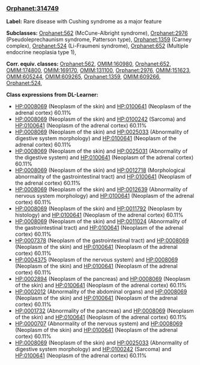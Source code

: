 
### [Orphanet:314749](http://www.orpha.net/ORDO/Orphanet_314749)
**Label:** Rare disease with Cushing syndrome as a major feature

**Subclasses:** [Orphanet:562](http://www.orpha.net/ORDO/Orphanet_562) (McCune-Albright syndrome), [Orphanet:2976](http://www.orpha.net/ORDO/Orphanet_2976) (Pseudoleprechaunism syndrome, Patterson type), [Orphanet:1359](http://www.orpha.net/ORDO/Orphanet_1359) (Carney complex), [Orphanet:524](http://www.orpha.net/ORDO/Orphanet_524) (Li-Fraumeni syndrome), [Orphanet:652](http://www.orpha.net/ORDO/Orphanet_652) (Multiple endocrine neoplasia type 1), 

**Corr. equiv. classes:** [Orphanet:562](http://www.orpha.net/ORDO/Orphanet_562), [OMIM:160980](http://purl.obolibrary.org/obo/OMIM_160980), [Orphanet:652](http://www.orpha.net/ORDO/Orphanet_652), [OMIM:174800](http://purl.obolibrary.org/obo/OMIM_174800), [OMIM:169170](http://purl.obolibrary.org/obo/OMIM_169170), [OMIM:131100](http://purl.obolibrary.org/obo/OMIM_131100), [Orphanet:2976](http://www.orpha.net/ORDO/Orphanet_2976), [OMIM:151623](http://purl.obolibrary.org/obo/OMIM_151623), [OMIM:605244](http://purl.obolibrary.org/obo/OMIM_605244), [OMIM:609265](http://purl.obolibrary.org/obo/OMIM_609265), [Orphanet:1359](http://www.orpha.net/ORDO/Orphanet_1359), [OMIM:609266](http://purl.obolibrary.org/obo/OMIM_609266), [Orphanet:524](http://www.orpha.net/ORDO/Orphanet_524), 

**Class expressions from DL-Learner:**

- [HP:0008069](http://purl.obolibrary.org/obo/HP_0008069) (Neoplasm of the skin) and [HP:0100641](http://purl.obolibrary.org/obo/HP_0100641) (Neoplasm of the adrenal cortex) 60.11%
- [HP:0008069](http://purl.obolibrary.org/obo/HP_0008069) (Neoplasm of the skin) and [HP:0100242](http://purl.obolibrary.org/obo/HP_0100242) (Sarcoma) and [HP:0100641](http://purl.obolibrary.org/obo/HP_0100641) (Neoplasm of the adrenal cortex) 60.11%
- [HP:0008069](http://purl.obolibrary.org/obo/HP_0008069) (Neoplasm of the skin) and [HP:0025033](http://purl.obolibrary.org/obo/HP_0025033) (Abnormality of digestive system morphology) and [HP:0100641](http://purl.obolibrary.org/obo/HP_0100641) (Neoplasm of the adrenal cortex) 60.11%
- [HP:0008069](http://purl.obolibrary.org/obo/HP_0008069) (Neoplasm of the skin) and [HP:0025031](http://purl.obolibrary.org/obo/HP_0025031) (Abnormality of the digestive system) and [HP:0100641](http://purl.obolibrary.org/obo/HP_0100641) (Neoplasm of the adrenal cortex) 60.11%
- [HP:0008069](http://purl.obolibrary.org/obo/HP_0008069) (Neoplasm of the skin) and [HP:0012718](http://purl.obolibrary.org/obo/HP_0012718) (Morphological abnormality of the gastrointestinal tract) and [HP:0100641](http://purl.obolibrary.org/obo/HP_0100641) (Neoplasm of the adrenal cortex) 60.11%
- [HP:0008069](http://purl.obolibrary.org/obo/HP_0008069) (Neoplasm of the skin) and [HP:0012639](http://purl.obolibrary.org/obo/HP_0012639) (Abnormality of nervous system morphology) and [HP:0100641](http://purl.obolibrary.org/obo/HP_0100641) (Neoplasm of the adrenal cortex) 60.11%
- [HP:0008069](http://purl.obolibrary.org/obo/HP_0008069) (Neoplasm of the skin) and [HP:0011792](http://purl.obolibrary.org/obo/HP_0011792) (Neoplasm by histology) and [HP:0100641](http://purl.obolibrary.org/obo/HP_0100641) (Neoplasm of the adrenal cortex) 60.11%
- [HP:0008069](http://purl.obolibrary.org/obo/HP_0008069) (Neoplasm of the skin) and [HP:0011024](http://purl.obolibrary.org/obo/HP_0011024) (Abnormality of the gastrointestinal tract) and [HP:0100641](http://purl.obolibrary.org/obo/HP_0100641) (Neoplasm of the adrenal cortex) 60.11%
- [HP:0007378](http://purl.obolibrary.org/obo/HP_0007378) (Neoplasm of the gastrointestinal tract) and [HP:0008069](http://purl.obolibrary.org/obo/HP_0008069) (Neoplasm of the skin) and [HP:0100641](http://purl.obolibrary.org/obo/HP_0100641) (Neoplasm of the adrenal cortex) 60.11%
- [HP:0004375](http://purl.obolibrary.org/obo/HP_0004375) (Neoplasm of the nervous system) and [HP:0008069](http://purl.obolibrary.org/obo/HP_0008069) (Neoplasm of the skin) and [HP:0100641](http://purl.obolibrary.org/obo/HP_0100641) (Neoplasm of the adrenal cortex) 60.11%
- [HP:0002894](http://purl.obolibrary.org/obo/HP_0002894) (Neoplasm of the pancreas) and [HP:0008069](http://purl.obolibrary.org/obo/HP_0008069) (Neoplasm of the skin) and [HP:0100641](http://purl.obolibrary.org/obo/HP_0100641) (Neoplasm of the adrenal cortex) 60.11%
- [HP:0002012](http://purl.obolibrary.org/obo/HP_0002012) (Abnormality of the abdominal organs) and [HP:0008069](http://purl.obolibrary.org/obo/HP_0008069) (Neoplasm of the skin) and [HP:0100641](http://purl.obolibrary.org/obo/HP_0100641) (Neoplasm of the adrenal cortex) 60.11%
- [HP:0001732](http://purl.obolibrary.org/obo/HP_0001732) (Abnormality of the pancreas) and [HP:0008069](http://purl.obolibrary.org/obo/HP_0008069) (Neoplasm of the skin) and [HP:0100641](http://purl.obolibrary.org/obo/HP_0100641) (Neoplasm of the adrenal cortex) 60.11%
- [HP:0000707](http://purl.obolibrary.org/obo/HP_0000707) (Abnormality of the nervous system) and [HP:0008069](http://purl.obolibrary.org/obo/HP_0008069) (Neoplasm of the skin) and [HP:0100641](http://purl.obolibrary.org/obo/HP_0100641) (Neoplasm of the adrenal cortex) 60.11%
- [HP:0008069](http://purl.obolibrary.org/obo/HP_0008069) (Neoplasm of the skin) and [HP:0025033](http://purl.obolibrary.org/obo/HP_0025033) (Abnormality of digestive system morphology) and [HP:0100242](http://purl.obolibrary.org/obo/HP_0100242) (Sarcoma) and [HP:0100641](http://purl.obolibrary.org/obo/HP_0100641) (Neoplasm of the adrenal cortex) 60.11%


